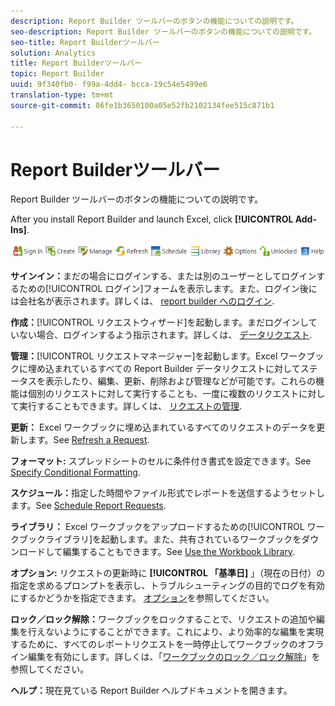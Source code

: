 ```yaml
---
description: Report Builder ツールバーのボタンの機能についての説明です。
seo-description: Report Builder ツールバーのボタンの機能についての説明です。
seo-title: Report Builderツールバー
solution: Analytics
title: Report Builderツールバー
topic: Report Builder
uuid: 9f340fb0- f99a-4dd4- bcca-19c54e5499e6
translation-type: tm+mt
source-git-commit: 86fe1b3650100a05e52fb2102134fee515c871b1

---
```



# Report Builderツールバー

Report Builder ツールバーのボタンの機能についての説明です。

After you install Report Builder and launch Excel, click **[!UICONTROL Add-Ins]**.

![](assets/report_builder_toolbar.png)

**サインイン：**&#x200B;まだの場合にログインする、または別のユーザーとしてログインするための[!UICONTROL ログイン]フォームを表示します。また、ログイン後には会社名が表示されます。詳しくは、 [report builder へのログイン](../../analyze/report-builder/setup/t-loggin-in-to-reportbuilder.md#task_08762953310F4FB0B91C0B1AA5044BAC).

**作成：**[!UICONTROL リクエストウィザード]を起動します。まだログインしていない場合、ログインするよう指示されます。詳しくは、 [データリクエスト](../../analyze/report-builder/data-requests/data-requests.md#concept_E14C1E6B63C44D02BF8D80021B4B0F89).

**管理：**[!UICONTROL リクエストマネージャー]を起動します。Excel ワークブックに埋め込まれているすべての Report Builder データリクエストに対してステータスを表示したり、編集、更新、削除および管理などが可能です。これらの機能は個別のリクエストに対して実行することも、一度に複数のリクエストに対して実行することもできます。詳しくは、 [リクエストの管理](../../analyze/report-builder/manage-requests/r-arb-manage-requests.md).

**更新：** Excel ワークブックに埋め込まれているすべてのリクエストのデータを更新します。See [Refresh a Request](../../analyze/report-builder/manage-requests/t-refresh-a-request.md#task_96556DB051A2479A955999D3837EE609).

**フォーマット:** スプレッドシートのセルに条件付き書式を設定できます。See [Specify Conditional Formatting](../../analyze/report-builder/manage-requests/specify-conditional-formatting.md#concept_14E74D5B12A940588CD56AAB42831DEA).

**スケジュール：**&#x200B;指定した時間やファイル形式でレポートを送信するようセットします。See [Schedule Report Requests](../../analyze/report-builder/schedule-report-requests.md#concept_425CEC16D3B149E09EC341CF12F59FA8).

**ライブラリ：** Excel ワークブックをアップロードするための[!UICONTROL ワークブックライブラリ]を起動します。また、共有されているワークブックをダウンロードして編集することもできます。See [Use the Workbook Library](../../analyze/report-builder/workbook-library/t-upload-a-workbook.md).

**オプション:** リクエストの更新時に **[!UICONTROL 「基準日]** 」（現在の日付）の指定を求めるプロンプトを表示し、トラブルシューティングの目的でログを有効にするかどうかを指定できます。 [オプション](../../analyze/report-builder/options.md#task_99D94C0888294D87AC57A91B4B9CEDBF)を参照してください。

**ロック／ロック解除：**&#x200B;ワークブックをロックすることで、リクエストの追加や編集を行えないようにすることができます。これにより、より効率的な編集を実現するために、すべてのレポートリクエストを一時停止してワークブックのオフライン編集を有効にします。詳しくは、「[ワークブックのロック／ロック解除](../../analyze/report-builder/workbook-library/protect-wb.md#concept_8FAD0CFBAFDF417ABDDEA4CC26F93F83)」を参照してください。

**ヘルプ：**&#x200B;現在見ている Report Builder ヘルプドキュメントを開きます。
